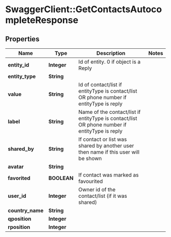 # SwaggerClient::GetContactsAutocompleteResponse

## Properties
Name | Type | Description | Notes
------------ | ------------- | ------------- | -------------
**entity_id** | **Integer** | Id of entity. 0 if object is a Reply | 
**entity_type** | **String** |  | 
**value** | **String** | Id of contact/list if entityType is contact/list OR phone number if entityType is reply | 
**label** | **String** | Name of the contact/list if entityType is contact/list OR phone number if entityType is reply | 
**shared_by** | **String** | If contact or list was shared by another user then name if this user will be shown | 
**avatar** | **String** |  | 
**favorited** | **BOOLEAN** | If contact was marked as favourited | 
**user_id** | **Integer** | Owner id of the contact/list (if it was shared) | 
**country_name** | **String** |  | 
**qposition** | **Integer** |  | 
**rposition** | **Integer** |  | 


